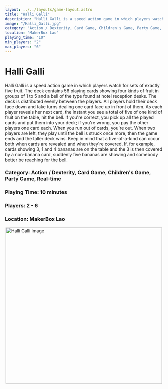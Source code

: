 ```yaml
---
layout: ../../layouts/game-layout.astro
title: "Halli Galli"
description: "Halli Galli is a speed action game in which players watch for sets of exactly five fruit."
image: "/Halli_Galli.jpg"
category: "Action / Dexterity, Card Game, Children's Game, Party Game, Real-time"
location: "MakerBox Lao"
playing_time: "10"
min_players: "2"
max_players: "6"
---
```

# Halli Galli

Halli Galli is a speed action game in which players watch for sets of exactly five fruit. The deck contains 56 playing cards showing four kinds of fruit in groups of 1 to 5 and a bell of the type found at hotel reception desks.  The deck is distributed evenly between the players. All players hold their deck face down and take turns dealing one card face up in front of them. As each player reveals her next card, the instant you see a total of five of one kind of fruit on the table, hit the bell. If you're correct, you pick up all the played cards and put them into your deck; if you're wrong, you pay the other players one card each. When you run out of cards, you're out. When two players are left, they play until the bell is struck once more, then the game ends and the taller deck wins.  Keep in mind that a five-of-a-kind can occur both when cards are revealed and when they're covered. If, for example, cards showing 3, 1 and 4 bananas are on the table and the 3 is then covered by a non-banana card, suddenly five bananas are showing and somebody better be reaching for the bell.  

### Category: Action / Dexterity, Card Game, Children's Game, Party Game, Real-time

### Playing Time: 10 minutes

### Players: 2 - 6

### Location: MakerBox Lao

<img src="/Halli_Galli.jpg" alt="Halli Galli Image" width="500" style="display: block; margin: 0 auto">

    
